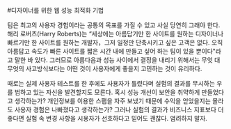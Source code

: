 #디자이너를 위한 웹 성능 최적화 기법

<p>팀은 최고의 사용자 경험이라는 공통의 목표를 가질 수 있고 사실 당연히 그래야 한다. 해리 로버츠(Harry Roberts)는 “세상에는 아름답기만 한 사이트를 원하는 디자이너나 빠르기만 한 사이트를 원하는 개발자，그저 일정만 단축시키고 싶은 고객은 없다. 오직 아름답고 속도가 빠른 사이트를 짧은 시간 내에 만들고 싶어 하는 팀이 있을 뿐이다"라고 말한 바 있다. 그러므로 아름다음과 성능 사이에서 결정을 내리기 위해서는 무엇 대 무엇의 사고방식보다는 어떤 것이 사용자에게 좋을지 고민하는 것이 유리하다.

때로는 실제 사용자 테스트를 한 후에도 사용자가 틀렸다며 실험의 결과를 무시하는 우를 범하고 있는 자신을 발견할지도 모른다. 혹시 성능 개선이 보안을 취약하게 만들었다고 생각하는가? 개인정보를 이용한 스팸을 자주 보냈기 때문에 수익을 얻었을지는 몰라도 사용자 경험은 나빠졌다고 생각하는가? 그러나 실험의 결과가 비즈니스 지표보다 더 좋다면 실험 속 변경 사항을 시용자가 선호하다고 믿어도 괜찮다. 염려하지 말자.</p>






